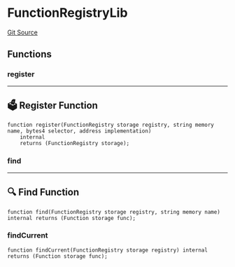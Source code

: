 # FunctionRegistryLib
[Git Source](https://github.com/metacontract/mc/blob/8438d83ed04f942f1b69f22b0cb556723d88a8f9/resources/devkit/api-reference/registry/FunctionRegistry.sol)


## Functions
### register

--------------------------
🗳️ Register Function
----------------------------


```solidity
function register(FunctionRegistry storage registry, string memory name, bytes4 selector, address implementation)
    internal
    returns (FunctionRegistry storage);
```

### find

----------------------
🔍 Find Function
------------------------


```solidity
function find(FunctionRegistry storage registry, string memory name) internal returns (Function storage func);
```

### findCurrent


```solidity
function findCurrent(FunctionRegistry storage registry) internal returns (Function storage func);
```

